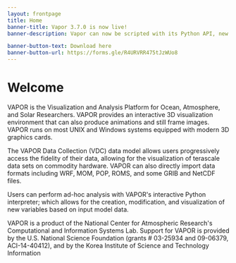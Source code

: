 ```yaml
---
layout: frontpage
title: Home
banner-title: Vapor 3.7.0 is now live!
banner-description: Vapor can now be scripted with its Python API, new enhanced rendering for visualization of Lagrangian particle tracking, the display of dataset metadata, and 93 other enhancements and bug fixes.  

banner-button-text: Download here
banner-button-url: https://forms.gle/R4URVRR475tJzWUo8
---
```


# Welcome

VAPOR is the Visualization and Analysis Platform for Ocean, Atmosphere, and Solar Researchers.  VAPOR provides an interactive 3D visualization environment that can also produce animations and still frame images.  VAPOR runs on most UNIX and Windows systems equipped with modern 3D graphics cards.

The VAPOR Data Collection (VDC) data model allows users progressively access the fidelity of their data, allowing for the visualization of terascale data sets on commodity hardware.  VAPOR can also directly import data formats including WRF, MOM, POP, ROMS, and some GRIB and NetCDF files.

Users can perform ad-hoc analysis with VAPOR's interactive Python interpreter; which allows for the creation, modification, and visualization of new variables based on input model data.

VAPOR is a product of the National Center for Atmospheric Research's Computational and Information Systems Lab. Support for VAPOR is provided by the U.S. National Science Foundation (grants # 03-25934 and 09-06379, ACI-14-40412), and by the Korea Institute of Science and Technology Information
